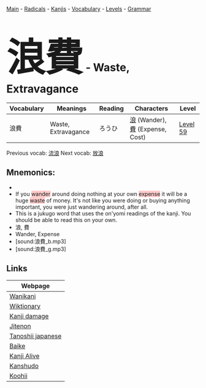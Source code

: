 <style> bigfont {font-size: 100px}</style>
[Main](../README.md) -
[Radicals](../radicals.md) -
[Kanjis](../kanjis.md) -
[Vocabulary](../vocabulary.md) -
[Levels](../levels.md) -
[Grammar](../grammar.md)
# <bigfont> 浪費</bigfont> - Waste, Extravagance 

| Vocabulary | Meanings | Reading | Characters | Level |
| --- | --- | --- | --- | --- |
| 浪費 | Waste, Extravagance | ろうひ |  [浪](../kanjis/浪.md) (Wander), [費](../kanjis/費.md) (Expense, Cost) | [Level 59](../levels/wk_level59.md) |

Previous vocab: [流浪](流浪.md) Next vocab: [放浪](放浪.md) 

## Mnemonics:

* 
* If you <span style="background-color:#ffcccb"> wander</span> around doing nothing at your own <span style="background-color:#ffcccb"> expense</span> it will be a huge <span style="background-color:#ffcccb"> waste</span> of money. It's not like you were doing or buying anything important, you were just wandering around, after all. 
* This is a jukugo word that uses the on'yomi readings of the kanji. You should be able to read this on your own.
* 浪, 費
* Wander, Expense
* [sound:浪費_b.mp3]
* [sound:浪費_g.mp3]


## Links 

| Webpage |
| --- |
| [Wanikani          ](https://www.wanikani.com/kanji/浪費) |
| [Wiktionary        ](https://en.wiktionary.org/wiki/浪費) |
| [Kanji damage      ](http://www.kanjidamage.com/kanji/search?utf8=✓&q=浪費) |
| [Jitenon           ](https://jitenon.com/kanji/浪費) |
| [Tanoshii japanese ](https://www.tanoshiijapanese.com/dictionary/kanji.cfm?k=浪費) |
| [Baike             ](https://baike.baidu.com/item/浪費) |
| [Kanji Alive       ](https://app.kanjialive.com/浪費) |
| [Kanshudo          ](https://www.kanshudo.com/searchmn?q=浪費) |
| [Koohii            ](https://kanji.koohii.com/study/kanji/浪費) |
